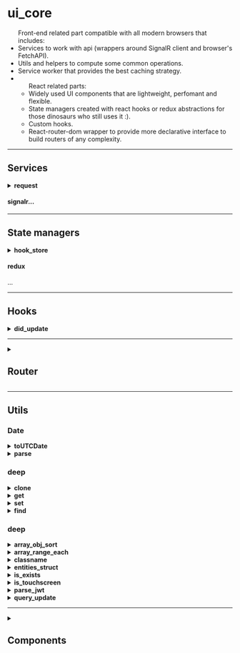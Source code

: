 <h1>ui_core</h1>
<ul>Front-end related part compatible with all modern browsers that includes:
    <li>Services to work with api (wrappers around SignalR client and browser's FetchAPI).</li>
    <li>Utils and helpers to compute some common operations.</li>
    <li>Service worker that provides the best caching strategy.</li>
    <li>
        <ul>React related parts:
        <li>Widely used UI components that are lightweight, perfomant and flexible.</li>
        <li>State managers created with react hooks or redux abstractions for those dinosaurs who still uses it :).</li>
        <li>Custom hooks.</li>
        <li>React-router-dom wrapper to provide more declarative interface to build routers of any complexity.</li>
        </ul>
    </li>
</ul>

<hr />

<h2>Services</h2>
<details>
<summary><b>request</b></summary>
Wrapper around FetchAPI with more convinient interface to make your request easier.<br />

```js
import request from 'siegel-services/request'

request({
    url: 'someurl.com',
    method: 'PUT', // GET by default. Or POST if you pass body data.
    body: {
        some: 'data'
    },
    query: {
        param1: 42,
        param2: 'some param'
    },
    headers: {
        auth: 'token',
        contentType: 'application/json'
    },
    credentials: 'same-origin',
    parseMethod: 'json' // method to be executed on response to retrieve actual data. By default request service sets this prop regarding to response content type
})
```

Request service can also be configured with beforeRequest, afterRequest and errorHandler hooks

```js
import { setup } from 'siegel-services/request'

setup({
    beforeRequest(request) {
        request.url = 'api/' + request.url;
    },
    afterRequest(request, parsedResponse) {
        /* do some logic */
    },
    errorHandler(error) {
        let { req, res, status, message } = error;
        console.error(`${status}. ${message}`)
    }
})
```

</details>
<h4>signalr...</h4>

<hr />

<h2>State managers</h2>
<details>
<summary><b>hook_store</b></summary>
<ul>
    Store creator accepts three arguments:
    <li>initialState - object</li>
    <li>actions - object</li>
    <li>with reset - boolean</li>
</ul>

example:

```js
import React, { useLayoutEffect } from 'react'
import createHookStore from 'siegel-store/hook_store'


// create store
const initState = {
    someKey: 0
}
const actions = {
    update(store, data) {
        const { state, setState } = store;
        state.someKey = data;
        setState(state)
    }
}
const { store, useStore, reset } = createHookStore(initState, actions)


// you can work with the store directly
const storeUpdate = store.actions.update;
storeUpdate(Date.now())


//or to use inside some component subscribing this store to it.
const Component = () => {
    // subscribe on store changes
    const [ state, actions ] = useStore()
    
    // reset store to inital state anytime
    useLayoutEffect(() => {
        return () => { reset() }
    }, [])
    
    
    return (
        <div onMouseDown={() => { actions.update(Date.now()) }}>
            { state.someKey }
        </div>
    )
}
```

Hook store provides ready to use `fetch module` which is usefull for requests tracking in order to spin some loaders. Docs will be soon...
</details>
<h4>redux</h4>
...

<hr />

<h2>Hooks</h2>
<details>
<summary><b>did_update</b></summary>
Hook to check whether some props have been changed. Works like <b>componenDidUpdate</b>.

``` js
import React from 'react'
import useDidUpdate from 'siegel-hooks/did_update'


const Component = props => {
    useDidUpdate(
        () => { console.log('props have been updated') },
        [ props.propToWatch1, props.propToWatch2 ],
        () => { console.log('component will unmount') }
    )
    
    ...
}
```

</details>


<hr />

<details>
<summary><h2>Router</h2></summary>
This abstraction around react-router-dom module is to provide better declarative interface that allows to build recursive routing with dynamic pages.
`siegel-router` exports default routerCreator and history module.

<h3>createRouter = (options: RouterOptions) => Router</h3>

<h4>RouterOptions</h4>
- routes - router config
- Layout - react component to wrap all the pages you put into routes.
- notFound - page to render if no url was matched
- history - browser history cteated with history module

<h6>routes</h6>
key - value object where key is a page url and value is a page route config. Config could have the next properties:
- component - can be rendered component or lazy loaded component.
- exact - react-router-dom's exact.
- redirectTo - path to redirect to if current page url was matched.
- beforeEnter - function that executes when page is rendered. Data returned from the function is stored in props.beforeEnter property.
- children - nested routes. The same object as routes.

```js
import { lazy } from 'react'
import { render } from 'react-dom'
import createRouter, { history } from 'siegel-router'


const routesConfig = {
    '': {
        component: props => <div>home page</div>,
        redirectTo: 'url_to_redirect'
    },
    some_page: {
        component: lazy(() => import('path/to/lazy_component')),
        children: {
            nested_page_1: {
                component: props => <div> nested page 1 </div>
            },
            nested_page_2: {
                component: props => <div> nested page 2 </div>
            }
        }
    }
}

const Layout = props => {
    return <>
        header
        { props.children }
        footer
    </>
}

const router = createRouter({
    Layout,
    routes: routesConfig
})

render(document.getElementById('app'), router)
```

</details>

<hr />

<h2>Utils</h2>

<h3>Date</h3>
<details>
<summary><b>toUTCDate</b></summary>
Adjust hours in date object to match UTC date. 

```js
import toUTCDate from 'siegel-utils/date/toUTCDate'

const date = new Date() // Fri Jan 01 2020 04:00:00 GMT+0300 (Eastern European Summer Time)

toUTCDate(date)

console.log(date)
// Fri Jan 01 2020 01:00:00 GMT+0300 (Eastern European Summer Time)
```

</details>

<details>
<summary><b>parse</b></summary>
Parse date into parts. accepts zeroPrefix as second argument to prefix values less than 10 with *0* symbol. Returns an object that includes year, month, date, hours, minutes, seconds, day.

```js
import dateParse from 'siegel-utils/date/parse'


let date = new Date() // Fri Jan 01 2020 04:00:00 GMT+0300 (Eastern European Summer Time)

let { year, month, date, hours, minutes, day } = dateParse(new Date(), true)

console.log(year, month, date, hours, minutes, day) // 2020, 00, 00, 04, 00, 01
```

</details>

<h3>deep</h3>
<details>
<summary><b>clone</b></summary>
If you want to clone an object with nested objects and arrays:

```js
import clone from 'siegel-utils/deep/clone'

const someObject = {
    someProp: 22,
    anotherProp: {
        someProp: 22,
        someArray: [1,2,3]
    }
}

const clonnedObject = clone(someObject)
```

</details>

<details>
<summary><b>get</b></summary>
To retrieve deeply nested value:

```js
import deepGet from 'siegel-utils/deep/get'

const someObject = {
    a: {
        b: {
            c: 22
        }
    }
}
deepGet(someObject, ['a', 'b', 'c'], 'default value')
```

</details>

<details>
<summary><b>set</b></summary>
To set property deeply into an object:

```jsx
import deepSet from 'siegel-utils/deep/set'

const someObject = {}

deepSet(someObject, ['a', 'b', 'c', 'd'], 'value to set')
```

</details>

<details>
<summary><b>find</b></summary>
To find some property in recursive object:

```js
import deepFind from 'siegel-utils/deep/find'

const someObject = {}
```

</details>

<h3>deep</h3>

<details>
<summary><b>array_obj_sort</b></summary>
To sort objects in array.<br />
<ul>
    Accepts 3 parameters:
    <li>primary key - primary object property key to sort by.</li>
    <li>secondary key - secondary object property key to sort by if primaries are equal (==)</li>
    <li>sort value  - comparator [ -1 | 0 | 1 ]</li>
</ul>


```js
import objectsSort from 'siegel-utils/array_obj_sort'

const mock = [
    { id: 1, name: 'qwerty', birth: 2020 },
    { id: 5, name: 'qwerty', birth: 1970 },
    { id: 3, name: 'somebody', birth: 2000 }
]

mock.sort(objectsSort.bind(null, 'name', 'birth'))
// [{ id: 5... }, { id: 1... }, { id: 3... }]
```

</details>

<details>
<summary><b>array_range_each</b></summary>
Iterates through array in range. Execs callback on each iteration step. Breaks a loop if callback returns <i>true</i>
<ul>
    Accepts 4 parameters:
    <li>array - aray to iterate throug.</li>
    <li>
        callback - function to xecute on each step. Has 2 arguments: array element and index. Return true if you want to break a loop
    </li>
    <li>from - index to start from.</li>
    <li>to  - index to iterate to.</li>
</ul>

```js
import rangeEach from 'siegel-utils/array_range_each'


const mock = (new Array(10)).fill(1)

rangeEach(mock, (elem, index) => index == 3, 2, 5)
```

</details>

<details>
<summary><b>classname</b></summary>
Builds element className regarding to passed conditions.

```js
import getClassName from 'siegel-utils/classname'


getClassName('initial_class', {
    'first': true,
    'second': false,
    'third': true
})
// 'initial_class first third'
```

</details>

<details>
<summary><b>entities_struct</b></summary>
Creates data structure to store server entities in and to easily work with them (CRUD).
Accepts uniq entity key. 

<ul>
    Returns and interface to perform CRUD operations:
    <li>addOrUpdate - add entity or update it if already exists</li>
    <li>get - retrieves an entity by id</li>
    <li>remove - removes an entity by id</li>
    <li>len - to get all entities count</li>
    <li>each - works like <b>array_range_each</b> but accepts callback as first argument, from and to as second and third</li>
    <li>sort - sort an entities. Accepts <b>Array.sort</b> callback</li>
    <li>clear - removes all stored entities</li>
    <li>raw - returns muttable entities how they stored inside</li>
</ul>

```js
import entitiesStruct from 'siegel-utils/entities_struct'

const entities = entitiesStruct('id')

entities.addOrUpdate({ id: 1, someData: '' })
entities.addOrUpdate({ id: 2, someData: 'value' })
entities.get(1)
// { id: 1, someData: '' }

entities.addOrUpdate({ id: 1, someData: 'new data' })
entities.get(1)
// { id: 1, someData: 'new data' }

entities.len()
// 2


entities.each((elem, index) => {
    // perform some operations
})

entities.remove(2)
entities.get(2)
// undefined 
entities.len()
// 1

entities.raw()
/*
    {
        byID: {
            1: { id: 1, someData: 'new data' }
        },
        sorted: [1]
    }
*/
```

</details>

<details>
<summary><b>is_exists</b></summary>
Is not undefind.

```js
import isExists from 'siegel-utils/is_exists'

isExists(undefined)
// false

isExists('')
// true
```

</details>

<details>
<summary><b>is_touchscreen</b></summary>
Check if device has touch events.

```js
import isTouchScreen from 'siegel-utils/is_touchscreen'

isTouchScreen()
// false
```

</details>

<details>
<summary><b>parse_jwt</b></summary>
Parses tocken string and extract a data from it

```js
import parseJWT from 'siegel-utils/parse_jwt'

parseJWT(someString)
// {}

```

</details>

<details>
<summary><b>query_update</b></summary>
Updates URL string with new query param.
Accepts browser history (or those one created with <b>history</b> module) object as first parameter.

```js
import updateURLQuery from 'siegel-utils/'

updateURLQuery(window.history, 'somekey', 'someValue') 
```

</details>


<hr />

<details>
<summary><h2>Components</h2></summary>
`siegel` provides big set of widely used components.
Components support theming. Any component can receive className prop. Those one that consists of more than one DOM element receive theme property. theme is a key - value object where key is tied to component DOM element and value is a className string.
Every component receives attributes prop which is valid set of attributes for a component root DOM element.
`siegel` provides HOC to theme components and set default props:

```jsx
import Button from 'siegel-ui/_form/Button'
import { withDefaults } from 'siegel-ui/ui_utils'

const ThemedButton = withDefaults(Button, {
    className: 'some-class',
    value: 42
})

<ThemeButton />
the same as
<Button className='some-class' value={42} />
```

You can look at how to use them in [demo project demo components folder](https://github.com/CyberCookie/siegel/tree/demo_app/main/pages/DemoComponents/components).
</details>